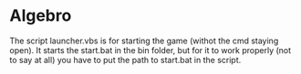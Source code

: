 # Algebro
The script launcher.vbs is for starting the game (withot the cmd staying open). It starts the start.bat in the bin folder, but for it to work properly (not to say at all) you have to put the path to start.bat in the script.
